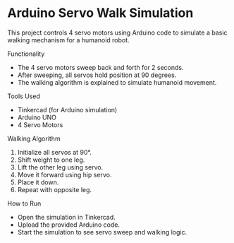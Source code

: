 # Arduino Servo Walk Simulation

This project controls 4 servo motors using Arduino code to simulate a basic walking mechanism for a humanoid robot.

 Functionality
- The 4 servo motors sweep back and forth for 2 seconds.
- After sweeping, all servos hold position at 90 degrees.
- The walking algorithm is explained to simulate humanoid movement.

 Tools Used
- Tinkercad (for Arduino simulation)
- Arduino UNO
- 4 Servo Motors

 Walking Algorithm
1. Initialize all servos at 90°.
2. Shift weight to one leg.
3. Lift the other leg using servo.
4. Move it forward using hip servo.
5. Place it down.
6. Repeat with opposite leg.

 How to Run
- Open the simulation in Tinkercad.
- Upload the provided Arduino code.
- Start the simulation to see servo sweep and walking logic.

 
